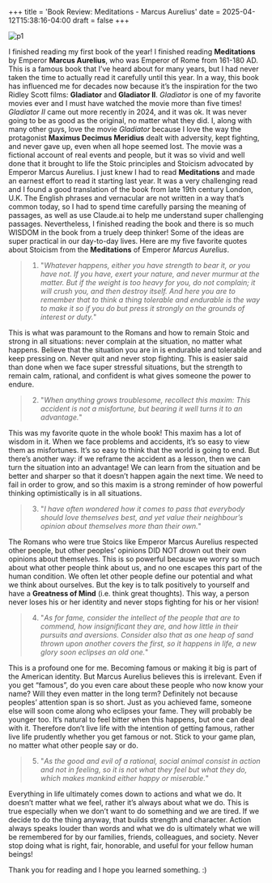 +++
title = 'Book Review: Meditations - Marcus Aurelius'
date = 2025-04-12T15:38:16-04:00
draft = false
+++

![p1](/blog/20250412_Meditations/cover.png)

I finished reading my first book of the year! I finished reading **Meditations** by Emperor **Marcus Aurelius**, who was Emperor of Rome from 161-180 AD. This is a famous book that I’ve heard about for many years, but I had never taken the time to actually read it carefully until this year. In a way, this book has influenced me for decades now because it’s the inspiration for the two Ridley Scott films: **Gladiator** and **Gladiator II**. *Gladiator* is one of my favorite movies ever and I must have watched the movie more than five times! *Gladiator II* came out more recently in 2024, and it was ok. It was never going to be as good as the original, no matter what they did. I, along with many other guys, love the movie *Gladiator* because I love the way the protagonist **Maximus Decimus Meridius** dealt with adversity, kept fighting, and never gave up, even when all hope seemed lost. The movie was a fictional account of real events and people, but it was so vivid and well done that it brought to life the Stoic principles and Stoicism advocated by Emperor Marcus Aurelius. I just knew I had to read **Meditations** and made an earnest effort to read it starting last year. It was a very challenging read and I found a good translation of the book from late 19th century London, U.K. The English phrases and vernacular are not written in a way that’s common today, so I had to spend time carefully parsing the meaning of passages, as well as use Claude.ai to help me understand super challenging passages. Nevertheless, I finished reading the book and there is so much WISDOM in the book from a truely deep thinker! Some of the ideas are super practical in our day-to-day lives. Here are my five favorite quotes about Stoicism from the **Meditations** of Emperor *Marcus Aurelius*.

> 1. "*Whatever happens, either you have strength to bear it, or you have not. If you have, exert your nature, and never murmur at the matter. But if the weight is too heavy for you, do not complain; it will crush you, and then destroy itself. And here you are to remember that to think a thing tolerable and endurable is the way to make it so if you do but press it strongly on the grounds of interest or duty.*"

This is what was paramount to the Romans and how to remain Stoic and strong in all situations: never complain at the situation, no matter what happens. Believe that the situation you are in is endurable and tolerable and keep pressing on. Never quit and never stop fighting. This is easier said than done when we face super stressful situations, but the strength to remain calm, rational, and confident is what gives someone the power to endure.

> 2. "*When anything grows troublesome, recollect this maxim: This accident is not a misfortune, but bearing it well turns it to an advantage.*"

This was my favorite quote in the whole book! This maxim has a lot of wisdom in it. When we face problems and accidents, it’s so easy to view them as misfortunes. It’s so easy to think that the world is going to end. But there’s another way: if we reframe the accident as a lesson, then we can turn the situation into an advantage! We can learn from the situation and be better and sharper so that it doesn’t happen again the next time. We need to fail in order to grow, and so this maxim is a strong reminder of how powerful thinking optimistically is in all situations.

> 3. "*I have often wondered how it comes to pass that everybody should love themselves best, and yet value their neighbour’s opinion about themselves more than their own.*"

The Romans who were true Stoics like Emperor Marcus Aurelius respected other people, but other peoples’ opinions DID NOT drown out their own opinions about themselves. This is so powerful because we worry so much about what other people think about us, and no one escapes this part of the human condition. We often let other people define our potential and what we think about ourselves. But the key is to talk positively to yourself and have a **Greatness of Mind** (i.e. think great thoughts). This way, a person never loses his or her identity and never stops fighting for his or her vision!

> 4. "*As for fame, consider the intellect of the people that are to commend, how insignificant they are, and how little in their pursuits and aversions. Consider also that as one heap of sand thrown upon another covers the first, so it happens in life, a new glory soon eclipses an old one.*"

This is a profound one for me. Becoming famous or making it big is part of the American identity. But Marcus Aurelius believes this is irrelevant. Even if you get “famous”, do you even care about these people who now know your name? Will they even matter in the long term? Definitely not because peoples’ attention span is so short. Just as you achieved fame, someone else will soon come along who eclipses your fame. They will probably be younger too. It’s natural to feel bitter when this happens, but one can deal with it. Therefore don’t live life with the intention of getting famous, rather live life prudently whether you get famous or not. Stick to your game plan, no matter what other people say or do.

> 5. "*As the good and evil of a rational, social animal consist in action and not in feeling, so it is not what they feel but what they do, which makes mankind either happy or miserable.*"

Everything in life ultimately comes down to actions and what we do. It doesn’t matter what we feel, rather it’s always about what we do. This is true especially when we don’t want to do something and we are tired. If we decide to do the thing anyway, that builds strength and character. Action always speaks louder than words and what we do is ultimately what we will be remembered for by our families, friends, colleagues, and society. Never stop doing what is right, fair, honorable, and useful for your fellow human beings!

Thank you for reading and I hope you learned something. :)